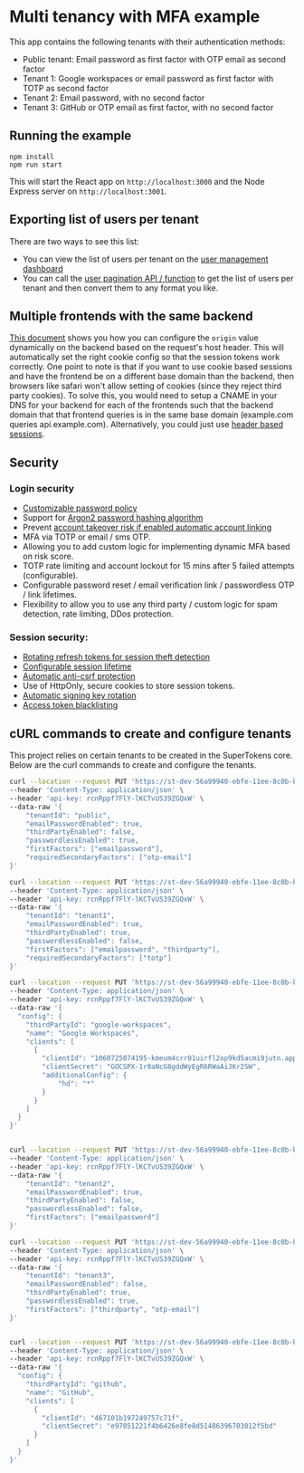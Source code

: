 # Multi tenancy with MFA example

This app contains the following tenants with their authentication methods:
- Public tenant: Email password as first factor with OTP email as second factor
- Tenant 1: Google workspaces or email password as first factor with TOTP as second factor
- Tenant 2: Email password, with no second factor
- Tenant 3: GitHub or OTP email as first factor, with no second factor


## Running the example

```
npm install
npm run start
```

This will start the React app on `http://localhost:3000` and the Node Express server on `http://localhost:3001`.

## Exporting list of users per tenant
There are two ways to see this list:
- You can view the list of users per tenant on the [user management dashboard](https://supertokens.com/docs/userdashboard/users-listing-and-details)
- You can call the [user pagination API / function](https://supertokens.com/docs/thirdpartyemailpassword/common-customizations/user-pagination) to get the list of users per tenant and then convert them to any format you like.

## Multiple frontends with the same backend
[This document](https://supertokens.com/docs/thirdpartyemailpassword/common-customizations/multiple-clients) shows you how you can configure the `origin` value dynamically on the backend based on the request's host header. This will automatically set the right cookie config so that the session tokens work correctly. One point to note is that if you want to use cookie based sessions and have the frontend be on a different base domain than the backend, then browsers like safari won't allow setting of cookies (since they reject third party cookies). To solve this, you would need to setup a CNAME in your DNS for your backend for each of the frontends such that the backend domain that that frontend queries is in the same base domain (example.com queries api.example.com). Alternatively, you could just use [header based sessions](https://supertokens.com/docs/session/common-customizations/sessions/token-transfer-method).

## Security

### Login security
- [Customizable password policy](https://supertokens.com/docs/thirdpartyemailpassword/common-customizations/signup-form/field-validators#changing-the-default-email-and-password-validators)
- Support for [Argon2 password hashing algorithm](https://supertokens.com/docs/thirdpartyemailpassword/common-customizations/password-hashing/argon2)
- Prevent [account takeover risk if enabled automatic account linking](https://supertokens.com/docs/thirdpartyemailpassword/common-customizations/account-linking/security-considerations)
- MFA via TOTP or email / sms OTP.
- Allowing you to add custom logic for implementing dynamic MFA based on risk score.
- TOTP rate limiting and account lockout for 15 mins after 5 failed attempts (configurable).
- Configurable password reset / email verification link / passwordless OTP / link lifetimes.
- Flexibility to allow you to use any third party / custom logic for spam detection, rate limiting, DDos protection.

### Session security:
- [Rotating refresh tokens for session theft detection](https://supertokens.com/docs/session/introduction#overview-of-session-flow)
- [Configurable session lifetime](https://supertokens.com/docs/session/common-customizations/sessions/change-session-timeout)
- [Automatic anti-csrf protection](https://supertokens.com/docs/session/common-customizations/sessions/anti-csrf)
- Use of HttpOnly, secure cookies to store session tokens.
- [Automatic signing key rotation](https://supertokens.com/docs/session/common-customizations/sessions/jwt-signing-key-rotation)
- [Access token blacklisting](https://supertokens.com/docs/session/common-customizations/sessions/access-token-blacklisting)


## cURL commands to create and configure tenants

This project relies on certain tenants to be created in the SuperTokens core. Below are the curl commands to create and configure the tenants.

```bash
curl --location --request PUT 'https://st-dev-56a99940-ebfe-11ee-8c0b-b794a0d529eb.aws.supertokens.io/recipe/multitenancy/tenant' \
--header 'Content-Type: application/json' \
--header 'api-key: rcnRppf7FlY-lKCTvUS39ZGQxW' \
--data-raw '{
    "tenantId": "public",
    "emailPasswordEnabled": true,
    "thirdPartyEnabled": false,
    "passwordlessEnabled": true,
    "firstFactors": ["emailpassword"],
    "requiredSecondaryFactors": ["otp-email"]
}'

curl --location --request PUT 'https://st-dev-56a99940-ebfe-11ee-8c0b-b794a0d529eb.aws.supertokens.io/recipe/multitenancy/tenant' \
--header 'Content-Type: application/json' \
--header 'api-key: rcnRppf7FlY-lKCTvUS39ZGQxW' \
--data-raw '{
    "tenantId": "tenant1",
    "emailPasswordEnabled": true,
    "thirdPartyEnabled": true,
    "passwordlessEnabled": false,
    "firstFactors": ["emailpassword", "thirdparty"],
    "requiredSecondaryFactors": ["totp"]
}'

curl --location --request PUT 'https://st-dev-56a99940-ebfe-11ee-8c0b-b794a0d529eb.aws.supertokens.io/tenant1/recipe/multitenancy/config/thirdparty' \
--header 'Content-Type: application/json' \
--header 'api-key: rcnRppf7FlY-lKCTvUS39ZGQxW' \
--data-raw '{
  "config": {
    "thirdPartyId": "google-workspaces",
    "name": "Google Workspaces",
    "clients": [
      {
        "clientId": "1060725074195-kmeum4crr01uirfl2op9kd5acmi9jutn.apps.googleusercontent.com",
        "clientSecret": "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",
        "additionalConfig": {
            "hd": "*"
        }
      }
    ]
  }
}'


curl --location --request PUT 'https://st-dev-56a99940-ebfe-11ee-8c0b-b794a0d529eb.aws.supertokens.io/recipe/multitenancy/tenant' \
--header 'Content-Type: application/json' \
--header 'api-key: rcnRppf7FlY-lKCTvUS39ZGQxW' \
--data-raw '{
    "tenantId": "tenant2",
    "emailPasswordEnabled": true,
    "thirdPartyEnabled": false,
    "passwordlessEnabled": false,
    "firstFactors": ["emailpassword"]
}'

curl --location --request PUT 'https://st-dev-56a99940-ebfe-11ee-8c0b-b794a0d529eb.aws.supertokens.io/recipe/multitenancy/tenant' \
--header 'Content-Type: application/json' \
--header 'api-key: rcnRppf7FlY-lKCTvUS39ZGQxW' \
--data-raw '{
    "tenantId": "tenant3",
    "emailPasswordEnabled": false,
    "thirdPartyEnabled": true,
    "passwordlessEnabled": true,
    "firstFactors": ["thirdparty", "otp-email"]
}'


curl --location --request PUT 'https://st-dev-56a99940-ebfe-11ee-8c0b-b794a0d529eb.aws.supertokens.io/tenant3/recipe/multitenancy/config/thirdparty' \
--header 'Content-Type: application/json' \
--header 'api-key: rcnRppf7FlY-lKCTvUS39ZGQxW' \
--data-raw '{
  "config": {
    "thirdPartyId": "github",
    "name": "GitHub",
    "clients": [
      {
        "clientId": "467101b197249757c71f",
        "clientSecret": "e97051221f4b6426e8fe8d51486396703012f5bd"
      }
    ]
  }
}'
```